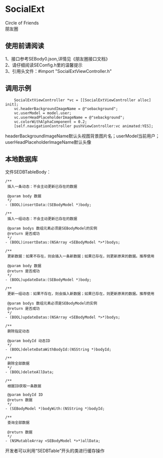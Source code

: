 # SocialExt
Circle of Friends<br>
朋友圈

## 使用前请阅读
1、接口参考SEBody0.json,详情见《朋友圈接口文档》<br>
2、请仔细阅读SEConfig.h里的温馨提示<br>
3、引用头文件：#import "SocialExtViewController.h"<br>

## 调用示例
```
    SocialExtViewController *vc = [[SocialExtViewController alloc] init];
    vc.headerBackgroundImageName = @"sebackground";
    vc.userModel = model.user;
    vc.userHeadPlaceholderImageName = @"sebackground";
    vc.colorWithAlphaComponent = 0.2;
    [self.navigationController pushViewController:vc animated:YES];
 ```
 
 headerBackgroundImageName默认头视图背景图片名；userModel当前用户；userHeadPlaceholderImageName默认头像
  
## 本地数据库
文件SEDBTableBody：<br>
```
/**
 插入一条动态：不会主动更新已存在的数据
 
 @param body 数据
 */
- (BOOL)insertData:(SEBodyModel *)body;

/**
 插入一组动态：不会主动更新已存在的数据

 @param bodys 数组元素必须是SEBodyModel的实例
 @return 是否成功
 */
- (BOOL)insertDatas:(NSArray <SEBodyModel *>*)bodys;

/**
 更新数据：如果不存在，则会插入一条新数据；如果已存在，则更新原来的数据。推荐使用

 @param body 数据
 @return 是否成功
 */
- (BOOL)updateData:(SEBodyModel *)body;

/**
 更新一组动态：如果不存在，则会插入新数据；如果已存在，则更新原来的数据。推荐使用
 
 @param bodys 数组元素必须是SEBodyModel的实例
 @return 是否成功
 */
- (BOOL)updateDatas:(NSArray <SEBodyModel *>*)bodys;

/**
 删除指定动态
 
 @param bodyId 动态ID
 */
- (BOOL)deleteDataWithBodyId:(NSString *)bodyId;

/**
 删除全部数据
 */
- (BOOL)deleteAllData;

/**
 根据ID获取一条数据

 @param bodyId ID
 @return 数据
 */
- (SEBodyModel *)bodyWith:(NSString *)bodyId;

/**
 查询全部数据
 
 @return 数据
 */
- (NSMutableArray <SEBodyModel *>*)allData;
```

开发者可以利用“SEDBTable”开头的类进行缓存操作
